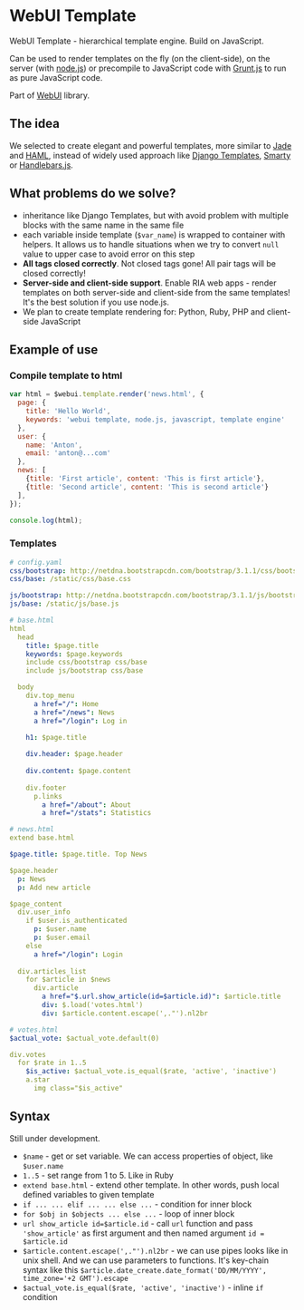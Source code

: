WebUI Template
========

WebUI Template - hierarchical template engine. Build on JavaScript.

Can be used to render templates on the fly (on the client-side), on the server (with [node.js](http://nodejs.org)) or precompile to JavaScript code with [Grunt.js](http://gruntjs.com) to run as pure JavaScript code.

Part of [WebUI](https://github.com/webui) library.


The idea
-------

We selected to create elegant and powerful templates, more similar to [Jade](http://jade-lang.com) and [HAML](http://haml.info), instead of widely used approach like [Django Templates](https://docs.djangoproject.com/en/dev/topics/templates/), [Smarty](http://www.smarty.net) or [Handlebars.js](http://handlebarsjs.com).


What problems do we solve?
-------

 - inheritance like Django Templates, but with avoid problem with multiple blocks with the same name in the same file
 - each variable inside template (`$var_name`) is wrapped to container with helpers. It allows us to handle situations when we try to convert `null` value to upper case to avoid error on this step
 - **All tags closed correctly**. Not closed tags gone! All pair tags will be closed correctly!
 - **Server-side and client-side support**. Enable RIA web apps - render templates on both server-side and client-side from the same templates! It's the best solution if you use node.js.
 - We plan to create template rendering for: Python, Ruby, PHP and client-side JavaScript


Example of use
-------

### Compile template to html

```javascript
var html = $webui.template.render('news.html', {
  page: {
    title: 'Hello World',
    keywords: 'webui template, node.js, javascript, template engine'
  },
  user: {
    name: 'Anton',
    email: 'anton@...com'
  },
  news: [
    {title: 'First article', content: 'This is first article'},
    {title: 'Second article', content: 'This is second article'}
  ],
});

console.log(html);
```

### Templates

```yaml
# config.yaml
css/bootstrap: http://netdna.bootstrapcdn.com/bootstrap/3.1.1/css/bootstrap.min.css
css/base: /static/css/base.css

js/bootstrap: http://netdna.bootstrapcdn.com/bootstrap/3.1.1/js/bootstrap.min.js
js/base: /static/js/base.js
```


```yaml
# base.html
html
  head
    title: $page.title
    keywords: $page.keywords
    include css/bootstrap css/base
    include js/bootstrap css/base

  body
    div.top_menu
      a href="/": Home
      a href="/news": News
      a href="/login": Log in
    
    h1: $page.title

    div.header: $page.header
    
    div.content: $page.content
    
    div.footer
      p.links
        a href="/about": About
        a href="/stats": Statistics
```

```yaml
# news.html
extend base.html

$page.title: $page.title. Top News

$page.header
  p: News
  p: Add new article

$page_content
  div.user_info
    if $user.is_authenticated
      p: $user.name
      p: $user.email
    else
      a href="/login": Login
  
  div.articles_list
    for $article in $news
      div.article
        a href="$.url.show_article(id=$article.id)": $article.title
        div: $.load('votes.html')
        div: $article.content.escape(',."').nl2br
```

```yaml
# votes.html
$actual_vote: $actual_vote.default(0)

div.votes
  for $rate in 1..5
    $is_active: $actual_vote.is_equal($rate, 'active', 'inactive')
    a.star
      img class="$is_active"
```


Syntax
--------

Still under development.

 * `$name` - get or set variable. We can access properties of object, like `$user.name`
 * `1..5` - set range from 1 to 5. Like in Ruby
 * `extend base.html` - extend other template. In other words, push local defined variables to given template
 * `if ... ... elif ... ... else ...` - condition for inner block
 * `for $obj in $objects ... else ...` - loop of inner block
 * `url show_article id=$article.id` - call `url` function and pass `'show_article'` as first argument and then named argument `id = $article.id`
 * `$article.content.escape(',."').nl2br` - we can use pipes looks like in unix shell. And we can use parameters to functions. It's key-chain syntax like this `$article.date_create.date_format('DD/MM/YYYY', time_zone='+2 GMT').escape`
 * `$actual_vote.is_equal($rate, 'active', 'inactive')` - inline `if` condition
